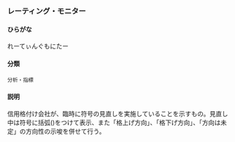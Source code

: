 <div style="display:none;">

## [あ行](securities-terms?id=あ行)
## [か行](securities-terms?id=か行)
## [さ行](securities-terms?id=さ行)
## [た行](securities-terms?id=た行)
## [な行](securities-terms?id=な行)
## [は行](securities-terms?id=は行)
## [ま行](securities-terms?id=ま行)
## [や行](securities-terms?id=や行)
## [ら行](securities-terms?id=ら行)

</div>

### レーティング・モニター

#### ひらがな

れーてぃんぐもにたー

#### 分類

`分析・指標`

#### 説明

信用格付け会社が、臨時に符号の見直しを実施していることを示すもの。見直し中は符号に括弧()をつけて表示、また「格上げ方向」、「格下げ方向」、「方向は未定」の方向性の示唆を併せて行う。

<div style="display:none;">

## [わ行](securities-terms?id=わ行)
## [英数字・記号](securities-terms?id=英数字・記号)

</div>

